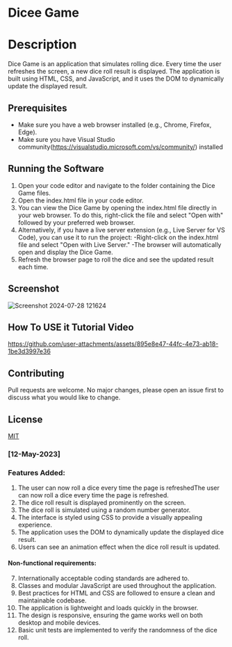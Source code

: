 # Dicee Game

# Description
Dice Game is an application that simulates rolling dice. Every time the user refreshes the screen, a new dice roll result is displayed. 
The application is built using HTML, CSS, and JavaScript, and it uses the DOM to dynamically update the displayed result.

## Prerequisites
- Make sure you have a web browser installed (e.g., Chrome, Firefox, Edge).
- Make sure you have Visual Studio community(https://visualstudio.microsoft.com/vs/community/) installed


## Running the Software
1. Open your code editor and navigate to the folder containing the Dice Game files.
2. Open the index.html file in your code editor.
3. You can view the Dice Game by opening the index.html file directly in your web browser. To do this, right-click the file and select "Open with" followed by your preferred web browser.
4. Alternatively, if you have a live server extension (e.g., Live Server for VS Code), you can use it to run the project:
   -Right-click on the index.html file and select "Open with Live Server."
   -The browser will automatically open and display the Dice Game.
5. Refresh the browser page to roll the dice and see the updated result each time.

## Screenshot
![Screenshot 2024-07-28 121624](https://github.com/user-attachments/assets/c132199a-b284-4d04-b4fc-af469521e741)

## How To USE it Tutorial Video
https://github.com/user-attachments/assets/895e8e47-44fc-4e73-ab18-1be3d3997e36


## Contributing
Pull requests are welcome. No major changes, please open an issue first to discuss what you would like to change.

## License
[MIT](https://choosealicense.com/licenses/mit/)

### [12-May-2023]

### Features Added:
1. The user can now roll a dice every time the page is refreshedThe user can now roll a dice every time the page is refreshed.
2. The dice roll result is displayed prominently on the screen.
3. The dice roll is simulated using a random number generator.
4. The interface is styled using CSS to provide a visually appealing experience.
5. The application uses the DOM to dynamically update the displayed dice result.
6. Users can see an animation effect when the dice roll result is updated.

#### Non-functional requirements:
7. Internationally acceptable coding standards are adhered to.
8. Classes and modular JavaScript are used throughout the application.
9. Best practices for HTML and CSS are followed to ensure a clean and maintainable codebase.
10. The application is lightweight and loads quickly in the browser.
11. The design is responsive, ensuring the game works well on both desktop and mobile devices.
12. Basic unit tests are implemented to verify the randomness of the dice roll.

